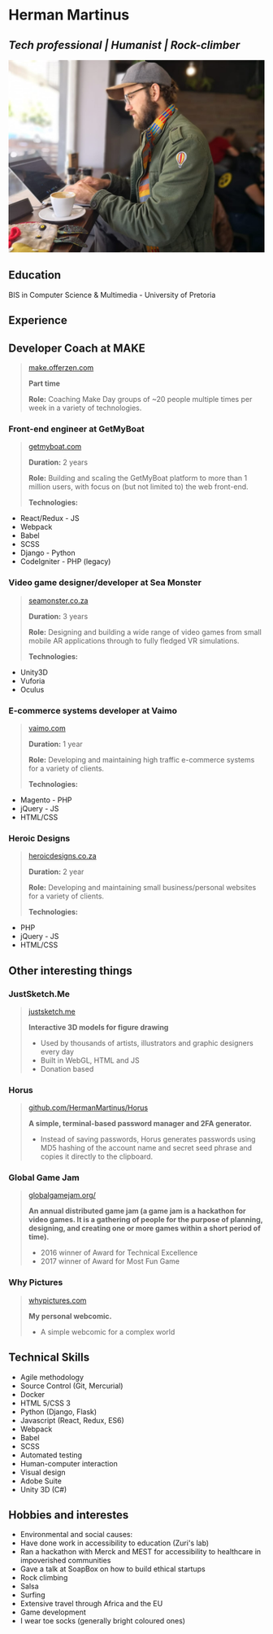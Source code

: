 # Herman Martinus
## *Tech professional | Humanist | Rock-climber*

![Drag Racing](assets/pp.jpg)
## Education
BIS in Computer Science & Multimedia - University of Pretoria

## Experience

## Developer Coach at MAKE
>[make.offerzen.com](https://make.offerzen.com/)
>
>**Part time**
>
>**Role:** Coaching Make Day groups of ~20 people multiple times per week in a variety of technologies.

### Front-end engineer at GetMyBoat
>[getmyboat.com](https://getmyboat.com)
>
>**Duration:** 2 years
>
>**Role:** Building and scaling the GetMyBoat platform to more than 1 million users, with focus on (but not limited to) the web front-end.
>
>**Technologies:**
* React/Redux - JS
* Webpack
* Babel
* SCSS
* Django - Python
* CodeIgniter - PHP (legacy)


### Video game designer/developer at Sea Monster
>[seamonster.co.za](http://seamonster.co.za)
>
>**Duration:** 3 years
>
>**Role:** Designing and building a wide range of video games from small mobile AR applications through to fully fledged VR simulations.  
>
>**Technologies:**
* Unity3D
* Vuforia
* Oculus

### E-commerce systems developer at Vaimo
>[vaimo.com](http://vaimo.com)
>
>**Duration:** 1 year
>
>**Role:** Developing and maintaining high traffic e-commerce systems for a variety of clients.
>
>**Technologies:**
* Magento - PHP
* jQuery - JS
* HTML/CSS

### Heroic Designs
>[heroicdesigns.co.za](http://heroicdesigns.co.za)
>
>**Duration:** 2 year
>
>**Role:** Developing and maintaining small business/personal websites for a variety of clients.
>
>**Technologies:**
* PHP
* jQuery - JS
* HTML/CSS


## Other interesting things

### JustSketch.Me
>[justsketch.me](http://justsketch.me)
>
>**Interactive 3D models for figure drawing**
>
>* Used by thousands of artists, illustrators and graphic designers every day
>* Built in WebGL, HTML and JS
>* Donation based

### Horus
>[github.com/HermanMartinus/Horus](https://github.com/HermanMartinus/Horus)
>
>**A simple, terminal-based password manager and 2FA generator.**
>* Instead of saving passwords, Horus generates passwords using MD5 hashing of the account name and secret seed phrase and copies it directly to the clipboard.

### Global Game Jam
>[globalgamejam.org/](https://globalgamejam.org/)
>
>**An annual distributed game jam (a game jam is a hackathon for video games. It is a gathering of people for the purpose of planning, designing, and creating one or more games within a short period of time).**
>* 2016 winner of Award for Technical Excellence
>* 2017 winner of Award for Most Fun Game

### Why Pictures
>[whypictures.com](http://whypictures.com)
>
>**My personal webcomic.**
>* A simple webcomic for a complex world

## Technical Skills
* Agile methodology
* Source Control (Git, Mercurial)
* Docker
* HTML 5/CSS 3
* Python (Django, Flask)
* Javascript (React, Redux, ES6)
* Webpack
* Babel
* SCSS
* Automated testing
* Human-computer interaction
* Visual design
* Adobe Suite
* Unity 3D (C#)

## Hobbies and interestes

* Environmental and social causes:
 * Have done work in accessibility to education (Zuri's lab)
 * Ran a hackathon with Merck and MEST for accessibility to healthcare in impoverished communities
 * Gave a talk at SoapBox on how to build ethical startups
* Rock climbing
* Salsa
* Surfing
* Extensive travel through Africa and the EU
* Game development
* I wear toe socks (generally bright coloured ones)
